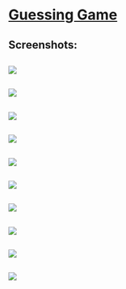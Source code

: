 # [Guessing Game](https://ldrin01.github.io/WAD/Guessing-Game/index.html)

## Screenshots:
![](https://github.com/lvcc-wad/Students/blob/master/BSIS/Bernardino-Eldrin/Guessing-Game/Screenshots/1.PNG)
----------
![](https://github.com/lvcc-wad/Students/blob/master/BSIS/Bernardino-Eldrin/Guessing-Game/Screenshots/2.PNG)
----------
![](https://github.com/lvcc-wad/Students/blob/master/BSIS/Bernardino-Eldrin/Guessing-Game/Screenshots/3.PNG)
----------
![](https://github.com/lvcc-wad/Students/blob/master/BSIS/Bernardino-Eldrin/Guessing-Game/Screenshots/4.PNG)
----------
![](https://github.com/lvcc-wad/Students/blob/master/BSIS/Bernardino-Eldrin/Guessing-Game/Screenshots/5.PNG)
----------
![](https://github.com/lvcc-wad/Students/blob/master/BSIS/Bernardino-Eldrin/Guessing-Game/Screenshots/6.PNG)
----------
![](https://github.com/lvcc-wad/Students/blob/master/BSIS/Bernardino-Eldrin/Guessing-Game/Screenshots/7.PNG)
----------
![](https://github.com/lvcc-wad/Students/blob/master/BSIS/Bernardino-Eldrin/Guessing-Game/Screenshots/8.PNG)
----------
![](https://github.com/lvcc-wad/Students/blob/master/BSIS/Bernardino-Eldrin/Guessing-Game/Screenshots/9.PNG)
----------
![](https://github.com/lvcc-wad/Students/blob/master/BSIS/Bernardino-Eldrin/Guessing-Game/Screenshots/10.PNG)
----------
